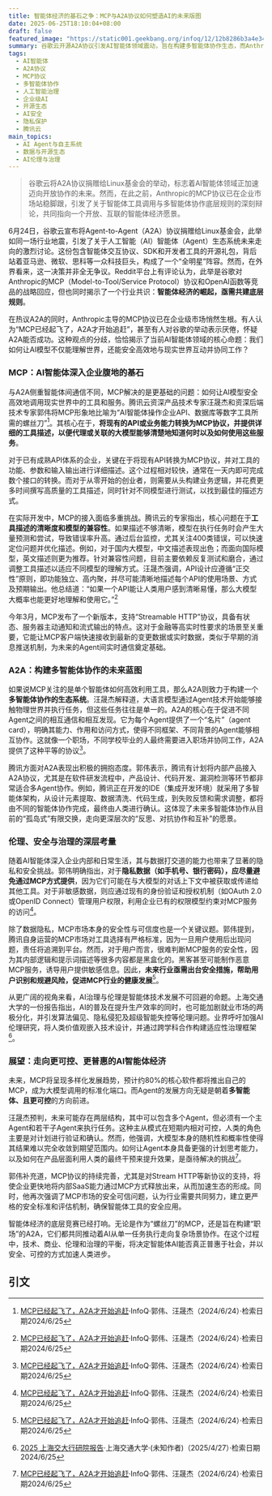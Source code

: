 ```yaml
---
title: 智能体经济的基石之争：MCP与A2A协议如何塑造AI的未来版图
date: 2025-06-25T18:10:04+08:00
draft: false
featured_image: "https://static001.geekbang.org/infoq/12/12b8286b3a4e34965d626b5a992661e7.png"
summary: 谷歌云开源A2A协议引发AI智能体领域震动，旨在构建多智能体协作生态，而Anthropic的MCP协议已在企业市场先行，专注于智能体工具调用。文章深入分析了MCP作为企业级工具基石的开发与安全挑战，以及A2A作为智能体间协作协议的未来蓝图，探讨了两者如何共同推动AI智能体经济发展，同时关注了其带来的伦理、安全与治理深层考量。
tags: 
  - AI智能体
  - A2A协议
  - MCP协议
  - 多智能体协作
  - 人工智能治理
  - 企业级AI
  - 开源生态
  - AI安全
  - 隐私保护
  - 腾讯云
main_topics: 
  - AI Agent与自主系统
  - 数据与开源生态
  - AI伦理与治理
---
```


> 谷歌云将A2A协议捐赠给Linux基金会的举动，标志着AI智能体领域正加速迈向开放协作的未来。然而，在此之前，Anthropic的MCP协议已在企业市场站稳脚跟，引发了关于智能体工具调用与多智能体协作底层规则的深刻辩论，共同指向一个开放、互联的智能体经济愿景。

6月24日，谷歌云宣布将Agent-to-Agent（A2A）协议捐赠给Linux基金会，此举如同一场行业地震，引发了关于人工智能（AI）智能体（Agent）生态系统未来走向的激烈讨论。这份包含智能体交互协议、SDK和开发者工具的开源礼包，背后站着亚马逊、微软、思科等一众科技巨头，构成了一个“全明星”阵容。然而，在外界看来，这一决策并非全无争议。Reddit平台上有评论认为，此举是谷歌对Anthropic的MCP（Model-to-Tool/Service Protocol）协议和OpenAI函数等竞品的战略回应，但也同时揭示了一个行业共识：**智能体经济的崛起，亟需共建底层规则**。

在热议A2A的同时，Anthropic主导的MCP协议已在企业级市场悄然生根。有人认为“MCP已经起飞了，A2A才开始追赶”，甚至有人对谷歌的举动表示厌倦，怀疑A2A能否成功。这种观点的分歧，恰恰揭示了当前AI智能体领域的核心命题：我们如何让AI模型不仅能理解世界，还能安全高效地与现实世界互动并协同工作？

### MCP：AI智能体深入企业腹地的基石

与A2A侧重智能体间通信不同，MCP解决的是更基础的问题：如何让AI模型安全高效地调用现实世界中的工具和服务。腾讯云资深产品技术专家汪晟杰和资深后端技术专家郭伟将MCP形象地比喻为“AI智能体操作企业API、数据库等数字工具所需的螺丝刀”[^1]。其核心在于，**将现有的API或业务能力转换为MCP协议，并提供详细的工具描述，以便代理或关联的大模型能够清楚地知道何时以及如何使用这些服务**。

对于已有成熟API体系的企业，关键在于将现有API转换为MCP协议，并对工具的功能、参数和输入输出进行详细描述。这个过程相对较快，通常在一天内即可完成数个接口的转换。而对于从零开始的创业者，则需要从头构建业务逻辑，并花费更多时间撰写高质量的工具描述，同时针对不同模型进行测试，以找到最佳的描述方式。

在实际开发中，MCP的接入面临多重挑战。腾讯云的专家指出，核心问题在于**工具描述的清晰度和模型的兼容性**。如果描述不够清晰，模型在执行任务时会产生大量预测和尝试，导致错误率升高。通过后台监控，尤其关注400类错误，可以快速定位问题并优化描述。例如，对于国内大模型，中文描述表现出色；而面向国际模型，英文描述则更为推荐。针对兼容性问题，目前主要依赖反复测试和磨合，通过调整工具描述以适应不同模型的理解方式。汪晟杰强调，API设计应遵循“正交性”原则，即功能独立、高内聚，并尽可能清晰地描述每个API的使用场景、方式及预期输出。他总结道：“如果一个API能让人类用户感到清晰易懂，那么大模型大概率也能更好地理解和使用它。”[^1]

今年3月，MCP发布了一个新版本，支持“Streamable HTTP”协议，具备有状态、服务器主动通知和流式输出的特点。这对于金融等高实时性要求的场景至关重要，它能让MCP客户端快速接收到最新的变更数据或实时数据，类似于早期的消息推送机制，为未来的Agent间实时通信奠定基础。

### A2A：构建多智能体协作的未来蓝图

如果说MCP关注的是单个智能体如何高效利用工具，那么A2A则致力于构建一个**多智能体协作的生态系统**。汪晟杰解释道，大语言模型通过Agent技术开始能够接触物理世界并执行任务，但这些任务往往是单一的。A2A的核心在于促进不同Agent之间的相互通信和相互发现。它为每个Agent提供了一个“名片”（agent card），明确其能力、作用和访问方式，使得不同框架、不同背景的Agent能够相互协作。这就像一个职场，不同学校毕业的人最终需要进入职场并协同工作，A2A提供了这种平等的协议[^1]。

腾讯方面对A2A表现出积极的拥抱态度。郭伟表示，腾讯有计划将内部产品接入A2A协议，尤其是在软件研发流程中，产品设计、代码开发、漏洞检测等环节都非常适合多Agent协作。例如，腾讯正在开发的IDE（集成开发环境）就采用了多智能体架构，从设计元素提取、数据清洗、代码生成，到失败反馈和需求调整，都将由不同的智能体协作完成，最终由人类进行确认。这体现了未来多智能体协作从目前的“孤岛式”有限交换，走向更深层次的“反思、对抗协作和互补”的愿景。

### 伦理、安全与治理的深层考量

随着AI智能体深入企业内部和日常生活，其与数据打交道的能力也带来了显著的隐私和安全挑战。郭伟明确指出，对于**隐私数据（如手机号、银行密码），应尽量避免通过MCP方式提供**，因为它们可能在与大模型的对话上下文中被获取或传递给其他工具。对于非敏感数据，则应通过现有的身份验证和授权机制（如OAuth 2.0或OpenID Connect）管理用户权限，利用企业已有的权限模型约束对MCP服务的访问[^1]。

除了数据隐私，MCP市场本身的安全性与可信度也是一个关键议题。郭伟提到，腾讯自身运营的MCP市场对工具选择有严格标准，因为一旦用户使用后出现问题，责任将追溯到平台。然而，对于用户而言，很难判断MCP服务的安全性，因为其内部逻辑和提示词描述等很多内容都是黑盒化的。黑客甚至可能制作恶意MCP服务，诱导用户提供敏感信息。因此，**未来行业亟需出台安全措施，帮助用户识别和规避风险，促进MCP行业的健康发展**[^1]。

从更广阔的视角来看，AI治理与伦理是智能体技术发展不可回避的命题。上海交通大学的一份报告指出，AI的普及在提升生产效率的同时，也可能加剧就业市场的两极分化，并引发算法偏见、隐私侵犯及超级智能失控等伦理问题。业界呼吁加强AI伦理研究，将人类价值观嵌入技术设计，并通过跨学科合作构建适应性治理框架[^5]。

### 展望：走向更可控、更普惠的AI智能体经济

未来，MCP将呈现多样化发展趋势，预计约80%的核心软件都将推出自己的MCP，成为大模型调用的标准化端口。而Agent的发展方向无疑是朝着**多智能体、且更可控**的方向前进。

汪晟杰预判，未来可能存在两层结构，其中可以包含多个Agent，但必须有一个主Agent和若干子Agent来执行任务。这种主从模式在短期内相对可控，人类的角色主要是对计划进行验证和确认。然而，他强调，大模型本身的随机性和概率性使得其结果难以完全收敛到期望范围内。如何让Agent本身具备更强的计划思考能力，以及如何在产品层面利用人类的最终干预来提升效果，是亟待解决的挑战[^1]。

郭伟补充道，MCP协议的持续完善，尤其是对Stream HTTP等新协议的支持，将使企业更快地将内部SaaS能力通过MCP方式释放出来，从而加速生态的形成。同时，他再次强调了MCP市场的安全可信问题，认为行业需要共同努力，建立更严格的安全标准和评估机制，确保智能体工具的安全应用。

智能体经济的底层竞赛已经打响。无论是作为“螺丝刀”的MCP，还是旨在构建“职场”的A2A，它们都共同推动着AI从单一任务执行走向复杂场景协作。在这个过程中，技术、商业、伦理和治理的平衡，将决定智能体AI能否真正普惠于社会，并以安全、可控的方式加速人类进步。

## 引文
[^1]: [MCP已经起飞了，A2A才开始追赶](https://static001.geekbang.org/infoq/12/12b8286b3a4e34965d626b5a992661e7.png)·InfoQ·郭伟、汪晟杰（2024/6/24）·检索日期2024/6/25
[^2]: [51c大模型~合集122 原创](https://blog.csdn.net/weixin_49587977/article/details/147597036)·CSDN博客·(未知作者)（未知日期）·检索日期2024/6/25
[^3]: [AI Agent 協作的未來：Google A2A × Anthropic MCP 架構整合解析](https://tw.linkedin.com/directory/articles/more)·LinkedIn·(未知作者)（未知日期）·检索日期2024/6/25
[^4]: [Autointellig 奧圖智控AI](https://www.facebook.com/p/Autointellig-%E5%A5%A7%E5%9C%96%E6%99%BA%E6%8E%A7-AI-61551378035788/?locale=eo_EO)·Facebook·(未知作者)（未知日期）·检索日期2024/6/25
[^5]: [2025 上海交大行研院报告](https://www.acem.sjtu.edu.cn/ueditor/jsp/upload/file/20250427/1745731689854071357.pdf)·上海交通大学·(未知作者)（2025/4/27）·检索日期2024/6/25
